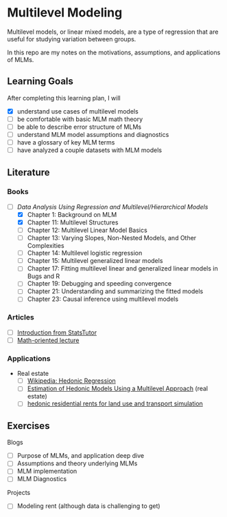 # Multilevel Modeling

Multilevel models, or linear mixed models, are a type of regression that are useful for studying variation between groups. 

In this repo are my notes on the motivations, assumptions, and applications of MLMs. 

## Learning Goals

After completing this learning plan, I will

- [x] understand use cases of multilevel models
- [ ] be comfortable with basic MLM math theory
- [ ] be able to describe error structure of MLMs
- [ ] understand MLM model assumptions and diagnostics
- [ ] have a glossary of key MLM terms
- [ ] have analyzed a couple datasets with MLM models

## Literature 

### Books 

- [ ] _Data Analysis Using Regression and Multilevel/Hierarchical Models_
    - [x] Chapter 1: Background on MLM
    - [x] Chapter 11: Multilevel Structures
    - [ ] Chapter 12: Multilevel Linear Model Basics
    - [ ] Chapter 13: Varying Slopes, Non-Nested Models, and Other Complexities
    - [ ] Chapter 14: Multilevel logistic regression
    - [ ] Chapter 15: Multilevel generalized linear models
    - [ ] Chapter 17: Fitting multilevel linear and generalized linear models in Bugs and R
    - [ ] Chapter 19: Debugging and speeding convergence
    - [ ] Chapter 21: Understanding and summarizing the fitted models
    - [ ] Chapter 23: Causal inference using multilevel models

### Articles
        
- [ ] [Introduction from StatsTutor](http://www.statstutor.ac.uk/resources/uploaded/multilevelmodelling.pdf)
- [ ] [Math-oriented lecture](http://www2.stat.duke.edu/~sayan/Sta613/2018/lec/LMM.pdf)

### Applications

- Real estate
    - [ ] [Wikipedia: Hedonic Regression](https://en.wikipedia.org/wiki/Hedonic_regression)
    - [ ] [Estimation of Hedonic Models Using a Multilevel Approach](https://link.springer.com/content/pdf/10.1007/BF03399271.pdf) (real estate)
    - [ ] [hedonic residential rents for land use and transport simulation](https://www.jtlu.org/index.php/jtlu/article/download/117/117)

## Exercises

Blogs 
- [ ] Purpose of MLMs, and application deep dive
- [ ] Assumptions and theory underlying MLMs
- [ ] MLM implementation
- [ ] MLM Diagnostics

Projects
- [ ] Modeling rent (although data is challenging to get)
